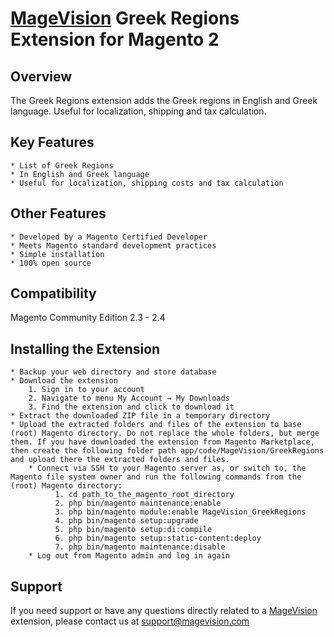 # [MageVision](https://www.magevision.com/) Greek Regions Extension for Magento 2

## Overview
The Greek Regions extension adds the Greek regions in English and Greek language. Useful for localization, shipping and tax calculation.

## Key Features
	* List of Greek Regions
    * In English and Greek language
    * Useful for localization, shipping costs and tax calculation
	
## Other Features
	* Developed by a Magento Certified Developer
	* Meets Magento standard development practices
	* Simple installation
	* 100% open source

## Compatibility
Magento Community Edition 2.3 - 2.4

## Installing the Extension
	* Backup your web directory and store database
	* Download the extension
		1. Sign in to your account
		2. Navigate to menu My Account → My Downloads
		3. Find the extension and click to download it
	* Extract the downloaded ZIP file in a temporary directory
	* Upload the extracted folders and files of the extension to base (root) Magento directory. Do not replace the whole folders, but merge them. If you have downloaded the extension from Magento Marketplace, then create the following folder path app/code/MageVision/GreekRegions and upload there the extracted folders and files.
        * Connect via SSH to your Magento server as, or switch to, the Magento file system owner and run the following commands from the (root) Magento directory:
              1. cd path_to_the_magento_root_directory 
              2. php bin/magento maintenance:enable
              3. php bin/magento module:enable MageVision_GreekRegions
              4. php bin/magento setup:upgrade
              5. php bin/magento setup:di:compile
              6. php bin/magento setup:static-content:deploy
              7. php bin/magento maintenance:disable
        * Log out from Magento admin and log in again
		
## Support
If you need support or have any questions directly related to a [MageVision](https://www.magevision.com/) extension, please contact us at [support@magevision.com](mailto:support@magevision.com)
